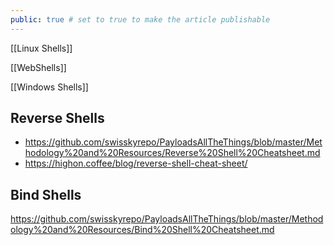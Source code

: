 ```yaml
---
public: true # set to true to make the article publishable
---
```


[[Linux Shells]]

[[WebShells]]

[[Windows Shells]]

## Reverse Shells
- <https://github.com/swisskyrepo/PayloadsAllTheThings/blob/master/Methodology%20and%20Resources/Reverse%20Shell%20Cheatsheet.md>
- <https://highon.coffee/blog/reverse-shell-cheat-sheet/>

## Bind Shells

<https://github.com/swisskyrepo/PayloadsAllTheThings/blob/master/Methodology%20and%20Resources/Bind%20Shell%20Cheatsheet.md>
